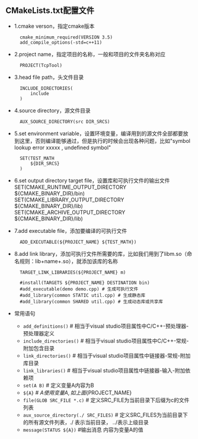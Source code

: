 ## CMakeLists.txt配置文件

- 1.cmake verson，指定cmake版本 

        cmake_minimum_required(VERSION 3.5)
        add_compile_options(-std=c++11)
 
- 2.project name，指定项目的名称，一般和项目的文件夹名称对应

		PROJECT(TcpTool)
 
- 3.head file path，头文件目录

        INCLUDE_DIRECTORIES(
        	include
        )
 
- 4.source directory，源文件目录

		AUX_SOURCE_DIRECTORY(src DIR_SRCS)
 
- 5.set environment variable，设置环境变量，编译用到的源文件全部都要放到这里，否则编译能够通过，但是执行的时候会出现各种问题，比如"symbol lookup error xxxxx , undefined symbol"

        SET(TEST_MATH
        	${DIR_SRCS}
        )
 
- 6.set output directory target file，设置库和可执行文件的输出文件
        SET(CMAKE_RUNTIME_OUTPUT_DIRECTORY ${CMAKE_BINARY_DIR}/bin)
        SET(CMAKE_LIBRARY_OUTPUT_DIRECTORY ${CMAKE_BINARY_DIR}/lib)
        SET(CMAKE_ARCHIVE_OUTPUT_DIRECTORY ${CMAKE_BINARY_DIR}/lib)
 
- 7.add executable file，添加要编译的可执行文件

		ADD_EXECUTABLE(${PROJECT_NAME} ${TEST_MATH})
 
- 8.add link library，添加可执行文件所需要的库，比如我们用到了libm.so（命名规则：lib+name+.so），就添加该库的名称

		TARGET_LINK_LIBRARIES(${PROJECT_NAME} m)
 
        #install(TARGETS ${PROJECT_NAME} DESTINATION bin)
        #add_executable(demo demo.cpp) # 生成可执行文件
        #add_library(common STATIC util.cpp) # 生成静态库
        #add_library(common SHARED util.cpp) # 生成动态库或共享库
- 常用语句
	- `add_definitions()` # 相当于visual studio项目属性中C/C++-预处理器-预处理器定义
	- `include_directories()` # 相当于visual studio项目属性中C/C++-常规-附加包含目录
	- `link_directories()` # 相当于visual studio项目属性中链接器-常规-附加库目录
	- `link_libraries()` # 相当于visual studio项目属性中链接器-输入-附加依赖项
	- `set(A B)` # 定义变量A内容为B
	- `${A}` # ${A}使用变量A,如上面${PROJECT_NAME}
	- `file(GLOB SRC_FILE *.c)` # 定义SRC_FILE为当前目录下后缀为c的文件列表
	- `aux_source_directory(./ SRC_FILES)` # 定义SRC_FILES为当前目录下的所有源文件列表，./ 表示当前目录， ../表示上级目录
	- `message(STATUS ${A})` #输出消息 内容为变量A的值